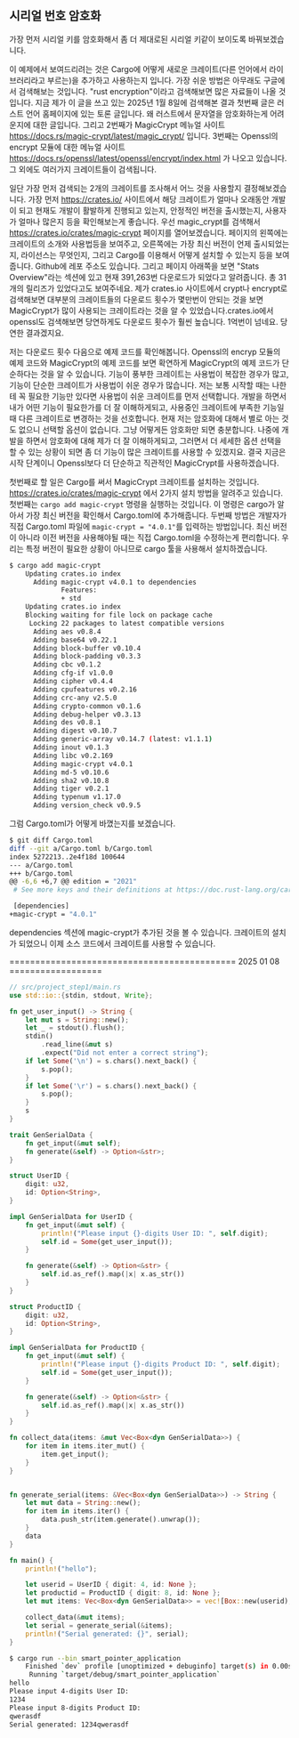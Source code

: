 ## 시리얼 번호 암호화

가장 먼저 시리얼 키를 암호화해서 좀 더 제대로된 시리얼 키같이 보이도록 바꿔보겠습니다.

이 예제에서 보여드리려는 것은 Cargo에 어떻게 새로운 크레이트(다른 언어에서 라이브러리라고 부르는)을 추가하고 사용하는지 입니다. 가장 쉬운 방법은 아무래도 구글에서 검색해보는 것입니다. "rust encryption"이라고 검색해보면 많은 자료들이 나올 것입니다. 지금 제가 이 글을 쓰고 있는 2025년 1월 8일에 검색해본 결과 첫번째 글은 러스트 언어 홈페이지에 있는 토론 글입니다. 왜 러스트에서 문자열을 암호화하는게 어려운지에 대한 글입니다. 그리고 2번째가 MagicCrypt 메뉴얼 사이트 https://docs.rs/magic-crypt/latest/magic_crypt/ 입니다. 3번째는 Openssl의 encrypt 모듈에 대한 메뉴얼 사이트 https://docs.rs/openssl/latest/openssl/encrypt/index.html 가 나오고 있습니다. 그 외에도 여러가지 크레이트들이 검색됩니다.

일단 가장 먼저 검색되는 2개의 크레이트를 조사해서 어느 것을 사용할지 결정해보겠습니다. 가장 먼저 https://crates.io/ 사이트에서 해당 크레이트가 얼마나 오래동안 개발이 되고 현재도 개발이 활발하게 진행되고 있는지, 안정적인 버전을 출시했는지, 사용자가 얼마나 많은지 등을 확인해보는게 좋습니다. 우선 magic_crypt를 검색해서 https://crates.io/crates/magic-crypt 페이지를 열어보겠습니다. 페이지의 왼쪽에는 크레이트의 소개와 사용법등을 보여주고, 오른쪽에는 가장 최신 버전이 언제 출시되었는지, 라이선스는 무엇인지, 그리고 Cargo를 이용해서 어떻게 설치할 수 있는지 등을 보여줍니다. Github에 레포 주소도 있습니다. 그리고 페이지 아래쪽을 보면 "Stats Overview"라는 섹션에 있고 현재 391,263번 다운로드가 되었다고 알려줍니다. 총 31개의 릴리즈가 있었다고도 보여주네요. 제가 crates.io 사이트에서 crypt나 encrypt로 검색해보면 대부분의 크레이트들의 다운로드 횟수가 몇만번이 안되는 것을 보면 MagicCrypt가 많이 사용되는 크레이트라는 것을 알 수 있었습니다.crates.io에서 openssl도 검색해보면 당연하게도 다운로드 횟수가 훨씬 높습니다. 1억번이 넘네요. 당연한 결과겠지요.

저는 다운로드 횟수 다음으로 예제 코드를 확인해봅니다. Openssl의 encryp 모듈의 예제 코드와 MagicCrypt의 예제 코드를 보면 확연하게 MagicCrypt의 예제 코드가 단순하다는 것을 알 수 있습니다. 기능이 풍부한 크레이트는 사용법이 복잡한 경우가 많고, 기능이 단순한 크레이트가 사용법이 쉬운 경우가 많습니다. 저는 보통 시작할 때는 나한테 꼭 필요한 기능만 있다면 사용법이 쉬운 크레이트를 먼저 선택합니다. 개발을 하면서 내가 어떤 기능이 필요한가를 더 잘 이해하게되고, 사용중인 크레이트에 부족한 기능일 때 다른 크레이트로 변경하는 것을 선호합니다. 현재 저는 암호화에 대해서 별로 아는 것도 없으니 선택할 옵션이 없습니다. 그냥 어떻게든 암호화만 되면 충분합니다. 나중에 개발을 하면서 암호화에 대해 제가 더 잘 이해하게되고, 그러면서 더 세세한 옵션 선택을 할 수 있는 상황이 되면 좀 더 기능이 많은 크레이트를 사용할 수 있겠지요. 결국 지금은 시작 단계이니 Openssl보다 더 단순하고 직관적인 MagicCrypt를 사용하겠습니다.

첫번째로 할 일은 Cargo를 써서 MagicCrypt 크레이트를 설치하는 것입니다. https://crates.io/crates/magic-crypt 에서 2가지 설치 방법을 알려주고 있습니다. 첫번째는 `cargo add magic-crypt` 명령을 실행하는 것입니다. 이 명령은 cargo가 알아서 가장 최신 버전을 확인해서 Cargo.toml에 추가해줍니다. 두번째 방법은 개발자가 직접 Cargo.toml 파일에 `magic-crypt = "4.0.1"`를 입력하는 방법입니다. 최신 버전이 아니라 이전 버전을 사용해야될 때는 직접 Cargo.toml을 수정하는게 편리합니다. 우리는 특정 버전이 필요한 상황이 아니므로 cargo 툴을 사용해서 설치하겠습니다.

```bash
$ cargo add magic-crypt
    Updating crates.io index
      Adding magic-crypt v4.0.1 to dependencies
             Features:
             + std
    Updating crates.io index
    Blocking waiting for file lock on package cache
     Locking 22 packages to latest compatible versions
      Adding aes v0.8.4
      Adding base64 v0.22.1
      Adding block-buffer v0.10.4
      Adding block-padding v0.3.3
      Adding cbc v0.1.2
      Adding cfg-if v1.0.0
      Adding cipher v0.4.4
      Adding cpufeatures v0.2.16
      Adding crc-any v2.5.0
      Adding crypto-common v0.1.6
      Adding debug-helper v0.3.13
      Adding des v0.8.1
      Adding digest v0.10.7
      Adding generic-array v0.14.7 (latest: v1.1.1)
      Adding inout v0.1.3
      Adding libc v0.2.169
      Adding magic-crypt v4.0.1
      Adding md-5 v0.10.6
      Adding sha2 v0.10.8
      Adding tiger v0.2.1
      Adding typenum v1.17.0
      Adding version_check v0.9.5
```

그럼 Cargo.toml가 어떻게 바꼈는지를 보겠습니다.

```bash
$ git diff Cargo.toml
diff --git a/Cargo.toml b/Cargo.toml
index 5272213..2e4f18d 100644
--- a/Cargo.toml
+++ b/Cargo.toml
@@ -6,6 +6,7 @@ edition = "2021"
 # See more keys and their definitions at https://doc.rust-lang.org/cargo/reference/manifest.html

 [dependencies]
+magic-crypt = "4.0.1"
```

dependencies 섹션에 magic-crypt가 추가된 것을 볼 수 있습니다. 크레이트의 설치가 되었으니 이제 소스 코드에서 크레이트를 사용할 수 있습니다.

============================================ 2025 01 08 ==================


```rust
// src/project_step1/main.rs
use std::io::{stdin, stdout, Write};

fn get_user_input() -> String {
    let mut s = String::new();
    let _ = stdout().flush();
    stdin()
        .read_line(&mut s)
        .expect("Did not enter a correct string");
    if let Some('\n') = s.chars().next_back() {
        s.pop();
    }
    if let Some('\r') = s.chars().next_back() {
        s.pop();
    }
    s
}

trait GenSerialData {
    fn get_input(&mut self);
    fn generate(&self) -> Option<&str>;
}

struct UserID {
    digit: u32,
    id: Option<String>,
}

impl GenSerialData for UserID {
    fn get_input(&mut self) {
        println!("Please input {}-digits User ID: ", self.digit);
        self.id = Some(get_user_input());
    }

    fn generate(&self) -> Option<&str> {
        self.id.as_ref().map(|x| x.as_str())
    }
}

struct ProductID {
    digit: u32,
    id: Option<String>,
}

impl GenSerialData for ProductID {
    fn get_input(&mut self) {
        println!("Please input {}-digits Product ID: ", self.digit);
        self.id = Some(get_user_input());
    }

    fn generate(&self) -> Option<&str> {
        self.id.as_ref().map(|x| x.as_str())
    }
}

fn collect_data(items: &mut Vec<Box<dyn GenSerialData>>) {
    for item in items.iter_mut() {
        item.get_input();
    }
}


fn generate_serial(items: &Vec<Box<dyn GenSerialData>>) -> String {
    let mut data = String::new();
    for item in items.iter() {
        data.push_str(item.generate().unwrap());
    }
    data
}

fn main() {
    println!("hello");

    let userid = UserID { digit: 4, id: None };
    let productid = ProductID { digit: 8, id: None };
    let mut items: Vec<Box<dyn GenSerialData>> = vec![Box::new(userid), Box::new(productid)];

    collect_data(&mut items);
    let serial = generate_serial(&items);
    println!("Serial generated: {}", serial);
}
```

```bash
$ cargo run --bin smart_pointer_application
    Finished `dev` profile [unoptimized + debuginfo] target(s) in 0.00s
     Running `target/debug/smart_pointer_application`
hello
Please input 4-digits User ID: 
1234
Please input 8-digits Product ID: 
qwerasdf
Serial generated: 1234qwerasdf
```


